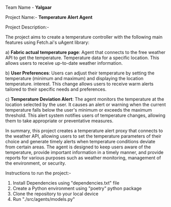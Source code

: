 Team Name - **Yalgaar**

Project Name:-
**Temperature Alert Agent**

Project Description:-

The project aims to create a temperature controller with the following main features using Fetch.ai's uAgent library:

a) **Fabric actual temperature page**: Agent that connects to the free weather API to get the temperature. Temperature data for a specific location. This allows users to receive up-to-date weather information.

b) **User Preferences**: Users can adjust their temperature by setting the temperature (minimum and maximum) and displaying the location temperature. interest. This change allows users to receive warm alerts tailored to their specific needs and preferences.

c) **Temperature Deviation Alert**: The agent monitors the temperature at the location selected by the user. It causes an alert or warning when the current temperature falls below the user's minimum or exceeds the maximum threshold. This alert system notifies users of temperature changes, allowing them to take appropriate or preventative measures.

In summary, this project creates a temperature alert proxy that connects to the weather API, allowing users to set the temperature parameters of their choice and generate timely alerts when temperature conditions deviate from certain areas. The agent is designed to keep users aware of the temperature, provide important information in a timely manner, and provide reports for various purposes such as weather monitoring, management of the environment, or security.

Instructions to run the project:-
1) Install Dependencies using "dependencies.txt" file
2) Create a Python environment using "poetry" python package
3) Clone the repository to your local device
4) Run "./src/agents/models.py"



